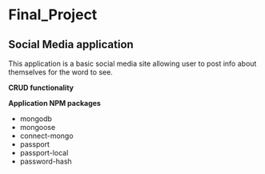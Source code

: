 ﻿# Final_Project

## Social Media application

This application is a basic social media site allowing user to post info about themselves for the word to see.

**CRUD functionality**

**Application NPM packages**

- mongodb
- mongoose
- connect-mongo
- passport
- passport-local
- password-hash


